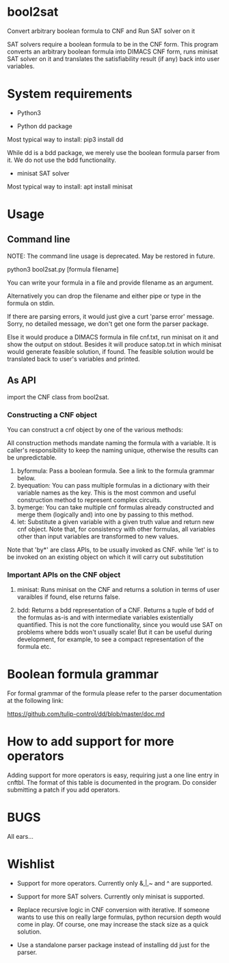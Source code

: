 # bool2sat
Convert arbitrary boolean formula to CNF and Run SAT solver on it

SAT solvers require a boolean formula to be in the CNF form. This program converts an arbitrary boolean formula into DIMACS CNF form, runs minisat SAT solver on it and translates the satisfiability result (if any) back into user variables.

# System requirements

- Python3

- Python dd package

Most typical way to install: pip3 install dd

While dd is a bdd package, we merely use the boolean formula parser from it. We do not use the bdd functionality.

- minisat SAT solver

Most typical way to install: apt install minisat

# Usage

## Command line

NOTE: The command line usage is deprecated. May be restored in future.

python3 bool2sat.py [formula filename]

You can write your formula in a file and provide filename as an argument.

Alternatively you can drop the filename and either pipe or type in the formula on stdin.

If there are parsing errors, it would just give a curt 'parse error' message. Sorry, no detailed message, we don't get one form the parser package.

Else it would produce a DIMACS formula in file cnf.txt, run minisat on it and show the output on stdout. Besides it will produce satop.txt in which minisat would generate feasible solution, if found. The feasible solution would be translated back to user's variables and printed.


## As API

import the CNF class from bool2sat.

### Constructing a CNF object

You can construct a cnf object by one of the various methods:

All construction methods mandate naming the formula with a variable. It is caller's responsibility to keep the naming unique, otherwise the results can be unpredictable.

1. byformula: Pass a boolean formula. See a link to the formula grammar below.
2. byequation: You can pass multiple formulas in a dictionary with their variable names as the key. This is the most common and useful construction method to represent complex circuits.
3. bymerge: You can take multiple cnf formulas already constructed and merge them (logically and) into one by passing to this method.
4. let: Substitute a given variable with a given truth value and return new cnf object. Note that, for consistency with other formulas, all variables other than input variables are transformed to new values.

Note that 'by*' are class APIs, to be usually invoked as CNF.<api> while 'let' is to be invoked on an existing object on which it will carry out substitution

### Important APIs on the CNF object

1. minisat: Runs minisat on the CNF and returns a solution in terms of user varaibles if found, else returns false.

2. bdd: Returns a bdd representation of a CNF. Returns a tuple of bdd of the formulas as-is and with intermediate variables existentially quantified. This is not the core functionality, since you would use SAT on problems where bdds won't usually scale! But it can be useful during development, for example, to see a compact representation of the formula etc.


# Boolean formula grammar

For formal grammar of the formula please refer to the parser documentation at the following link:

https://github.com/tulip-control/dd/blob/master/doc.md

# How to add support for more operators

Adding support for more operators is easy, requiring just a one line entry in cnftbl. The format of this table is documented in the program. Do consider submitting a patch if you add operators.

# BUGS

All ears...

# Wishlist

- Support for more operators. Currently only &,|,~ and ^ are supported.

- Support for more SAT solvers. Currently only minisat is supported.

- Replace recursive logic in CNF conversion with iterative. If someone wants to use this on really large formulas, python recursion depth would come in play. Of course, one may increase the stack size as a quick solution.

- Use a standalone parser package instead of installing dd just for the parser.
